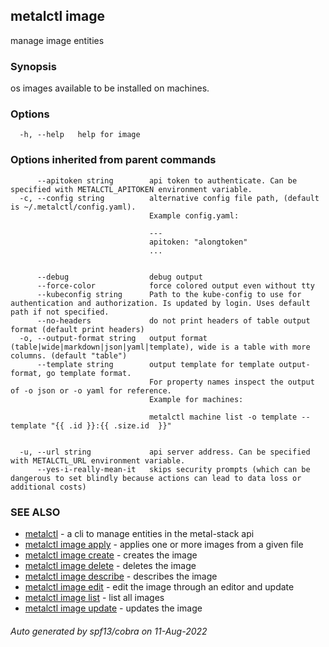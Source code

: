 ## metalctl image

manage image entities

### Synopsis

os images available to be installed on machines.

### Options

```
  -h, --help   help for image
```

### Options inherited from parent commands

```
      --apitoken string        api token to authenticate. Can be specified with METALCTL_APITOKEN environment variable.
  -c, --config string          alternative config file path, (default is ~/.metalctl/config.yaml).
                               Example config.yaml:
                               
                               ---
                               apitoken: "alongtoken"
                               ...
                               
                               
      --debug                  debug output
      --force-color            force colored output even without tty
      --kubeconfig string      Path to the kube-config to use for authentication and authorization. Is updated by login. Uses default path if not specified.
      --no-headers             do not print headers of table output format (default print headers)
  -o, --output-format string   output format (table|wide|markdown|json|yaml|template), wide is a table with more columns. (default "table")
      --template string        output template for template output-format, go template format.
                               For property names inspect the output of -o json or -o yaml for reference.
                               Example for machines:
                               
                               metalctl machine list -o template --template "{{ .id }}:{{ .size.id  }}"
                               
                               
  -u, --url string             api server address. Can be specified with METALCTL_URL environment variable.
      --yes-i-really-mean-it   skips security prompts (which can be dangerous to set blindly because actions can lead to data loss or additional costs)
```

### SEE ALSO

* [metalctl](metalctl.md)	 - a cli to manage entities in the metal-stack api
* [metalctl image apply](metalctl_image_apply.md)	 - applies one or more images from a given file
* [metalctl image create](metalctl_image_create.md)	 - creates the image
* [metalctl image delete](metalctl_image_delete.md)	 - deletes the image
* [metalctl image describe](metalctl_image_describe.md)	 - describes the image
* [metalctl image edit](metalctl_image_edit.md)	 - edit the image through an editor and update
* [metalctl image list](metalctl_image_list.md)	 - list all images
* [metalctl image update](metalctl_image_update.md)	 - updates the image

###### Auto generated by spf13/cobra on 11-Aug-2022
